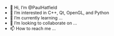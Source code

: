 - 👋 Hi, I’m @PaulHatfield
- 👀 I’m interested in C++, Qt, OpenGL, and Python
- 🌱 I’m currently learning ...
- 💞️ I’m looking to collaborate on ...
- 📫 How to reach me ...

<!---
PaulHatfield/PaulHatfield is a ✨ special ✨ repository because its `README.md` (this file) appears on your GitHub profile.
You can click the Preview link to take a look at your changes.
--->
